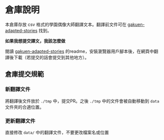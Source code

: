 # 倉庫說明

本倉庫存放 csv 格式的學園偶像大師翻譯文本。翻譯前文件可在 [gakuen-adapted-stories](https://github.com/yotv2000tw/gakuen-adapted-stories) 找到。

**如果我想提交譯文，我該怎麼做**

閱讀 [gakuen-adapted-stories](https://github.com/yotv2000tw/gakuen-adapted-stories) 的readme，安裝瀏覽器用戶腳本後，在網頁中翻譯後下載（若提交的話會提交到其他地方）。

## 倉庫提交規範

### 新翻譯文件

將翻譯後文件放於 `./tmp` 中，提交PR。之後 `./tmp` 中的文件會被自動移動到 `data` 文件夾的合適位置。

### 更新翻譯文件

直接修改 `data/` 中的翻譯文件，不要更改檔案名或位置
